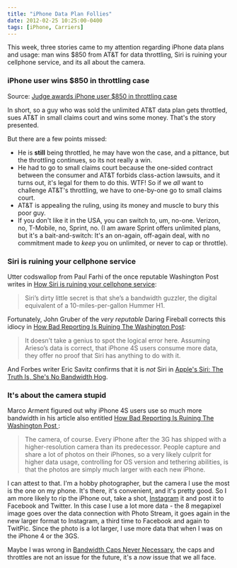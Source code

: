 ```yaml
---
title: "iPhone Data Plan Follies"
date: 2012-02-25 10:25:00-0400
tags: [iPhone, Carriers]
---
```


This week, three stories came to my attention regarding iPhone data plans and usage: man wins $850 from AT&T for data throttling, Siri is ruining your cellphone service, and its all about the camera.

### iPhone user wins $850 in throttling case

Source: [Judge awards iPhone user $850 in throttling case](http://news.yahoo.com/judge-awards-iphone-user-850-throttling-case-195042925.html)

In short, so a guy who was sold the unlimited AT&T data plan gets throttled, sues AT&T in small claims court and wins some money. That's the story presented.

But there are a few points missed:

* He is **still** being throttled, he may have won the case, and a pittance, but the throttling continues, so its not really a win.
* He had to go to small claims court because the one-sided contract between the consumer and AT&T forbids class-action lawsuits, and it turns out, it's legal for them to do this. WTF! So if we *all* want to challenge AT&T's throttling, we have to one-by-one go to small claims court.
* AT&T is appealing the ruling, using its money and muscle to bury this poor guy.
* If you don't like it in the USA, you can switch to, um, no-one. Verizon, no, T-Mobile, no, Sprint, no. (I am aware Sprint offers unlimited plans, but it's a bait-and-switch: It's an on-again, off-again deal, with no commitment made to *keep* you on unlimited, or never to cap or throttle).

### Siri is ruining your cellphone service

Utter codswallop from Paul Farhi of the once reputable Washington Post writes in [How Siri is ruining your cellphone service](http://www.washingtonpost.com/opinions/apples-siri-threatens-to-damage-cellphone-service-for-all/2012/01/23/gIQAZ1O5TQ_story.html):

> Siri’s dirty little secret is that she’s a bandwidth guzzler, the digital equivalent of a 10-miles-per-gallon Hummer H1.

Fortunately, John Gruber of the *very reputable* Daring Fireball corrects this idiocy in [How Bad Reporting Is Ruining The Washington Post](http://daringfireball.net/linked/2012/02/24/bad-reporting-washington-post):

> It doesn’t take a genius to spot the logical error here. Assuming Arieso’s data is correct, that iPhone 4S users consume more data, they offer no proof that Siri has anything to do with it.

And Forbes writer Eric Savitz confirms that it is *not* Siri in [Apple's Siri: The Truth Is, She's No Bandwidth Hog](http://www.forbes.com/sites/ciocentral/2012/01/30/apples-siri-the-truth-is-shes-no-bandwidth-hog/).

### It's about the camera stupid

Marco Arment figured out why iPhone 4S users use so much more bandwidth in his article also entitled [How Bad Reporting Is Ruining The Washington Post ](http://www.marco.org/):

> The camera, of course. Every iPhone after the 3G has shipped with a higher-resolution camera than its predecessor. People capture and share a lot of photos on their iPhones, so a very likely culprit for higher data usage, controlling for OS version and tethering abilities, is that the photos are simply much larger with each new iPhone.

I can attest to that. I'm a hobby photographer, but the camera I use the most is the one on my phone. It's there, it's convenient, and it's pretty good. So I am more likely to rip the iPhone out, take a shot, [Instagram](http://instagr.am/) it and post it to Facebook and Twitter. In this case I use a lot more data - the 8 megapixel image goes over the data connection with Photo Stream, it goes again in the new larger format to Instagram, a third time to Facebook and again to TwitPic. Since the photo is a lot larger, I use more data that when I was on the iPhone 4 or the 3GS.

Maybe I was wrong in [Bandwidth Caps Never Necessary](https://hiltmon.com/blog/2012/01/06/bandwidth-caps-never-necessary/), the caps and throttles are not an issue for the future, it's a *now* issue that we all face.
